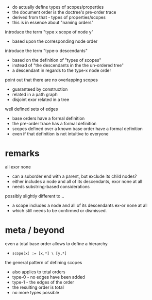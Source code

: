 
- do actually define types of scopes/properties
- the document order is the doctree's pre-order trace
- derived from that - types of properties/scopes
- this is in essence about "naming orders"

introduce the term "type x scope of node y"
- based upon the corresponding node order

introduce the term "type-x descendants"
- based on the definition of "types of scopes"
- instead of "the descendants in the the un-ordered tree"
- a descendant in regards to the type-x node order

point out that there are no overlapping scopes
- guaranteed by construction
- related in a path graph
- disjoint exor related in a tree

well defined sets of edges
- base orders have a formal definition
- the pre-order trace has a formal definition
- scopes defined over a known base order have a formal definition
- even if that definition is not intuitive to everyone

# remarks

all exor none
- can a suborder end with a parent, but exclude its child nodes?
- either includes a node and all of its descendants, exor none at all
- needs substring-based considerations

possibly slightly different to ..
- a scope includes a node and all of its descendants ex-or none at all
- which still needs to be confirmed or dismissed.

# meta / beyond

even a total base order allows to define a hierarchy
- `scope(x) := [x,*] \ [y,*]`

the general pattern of defining scopes
- also applies to total orders
- type-0 - no edges have been added
- type-1 - the edges of the order
- the resulting order is total
- no more types possible
